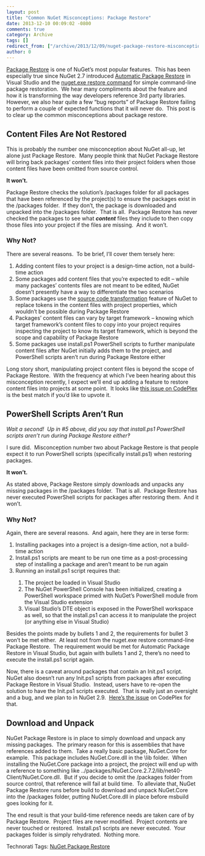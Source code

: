 ```yaml
---
layout: post
title: "Common NuGet Misconceptions: Package Restore"
date: 2013-12-10 00:09:02 -0800
comments: true
category: Archive
tags: []
redirect_from: ["/archive/2013/12/09/nuget-package-restore-misconceptions.aspx/"]
author: 0
---
```

<!-- more -->
<p><a href="http://docs.nuget.org/docs/reference/package-restore" target="_blank">Package Restore</a> is one of NuGet’s most popular features.  This has been especially true since NuGet 2.7 introduced <a href="http://docs.nuget.org/docs/reference/package-restore#Automatic_Package_Restore_in_Visual_Studio" target="_blank">Automatic Package Restore</a> in Visual Studio and the <a href="http://docs.nuget.org/docs/reference/package-restore#Command-Line_Package_Restore" target="_blank">nuget.exe restore command</a> for simple command-line package restoration.  We hear many compliments about the feature and how it is transforming the way developers reference 3rd party libraries.  However, we also hear quite a few “bug reports” of Package Restore failing to perform a couple of expected functions that it will never do.  This post is to clear up the common misconceptions about package restore.</p>  <h2>Content Files Are Not Restored</h2>  <p>This is probably the number one misconception about NuGet all-up, let alone just Package Restore.  Many people think that NuGet Package Restore will bring back packages’ content files into their project folders when those content files have been omitted from source control.</p>  <p><strong>It won’t.</strong></p>  <p>Package Restore checks the solution’s /packages folder for all packages that have been referenced by the project(s) to ensure the packages exist in the /packages folder.  If they don’t, the package is downloaded and unpacked into the /packages folder.  That is all.  Package Restore has never checked the packages to see what <strong><em>content</em></strong> files they include to then copy those files into your project if the files are missing.  And it won’t.</p>  <h3>Why Not?</h3>  <p>There are several reasons.  To be brief, I’ll cover them tersely here:</p>  <ol>   <li>Adding content files to your project is a design-time action, not a build-time action</li>    <li>Some packages add content files that you’re expected to edit – while many packages’ contents files are not meant to be edited, NuGet doesn’t presently have a way to differentiate the two scenarios</li>    <li>Some packages use the <a href="http://docs.nuget.org/docs/creating-packages/configuration-file-and-source-code-transformations#Source_Code_Transformations" target="_blank">source code transformation</a> feature of NuGet to replace tokens in the content files with project properties, which wouldn’t be possible during Package Restore</li>    <li>Packages’ content files can vary by target framework – knowing which target framework’s content files to copy into your project requires inspecting the project to know its target framework, which is beyond the scope and capability of Package Restore</li>    <li>Some packages use install.ps1 PowerShell scripts to further manipulate content files after NuGet initially adds them to the project, and PowerShell scripts aren’t run during Package Restore either</li> </ol>  <p>Long story short, manipulating project content files is beyond the scope of Package Restore.  With the frequency at which I’ve been hearing about this misconception recently, I expect we’ll end up adding a feature to restore content files into projects at some point.  It looks like <a href="https://nuget.codeplex.com/workitem/1239" target="_blank">this issue on CodePlex</a> is the best match if you’d like to upvote it.</p>  <h2>PowerShell Scripts Aren’t Run</h2>  <p><em>Wait a second!  Up in #5 above, did you say that install.ps1 PowerShell scripts aren’t run during Package Restore either‽</em></p>  <p>I sure did.  Misconception number two about Package Restore is that people expect it to run PowerShell scripts (specifically install.ps1) when restoring packages.</p>  <p><strong>It won’t.</strong></p>  <p>As stated above, Package Restore simply downloads and unpacks any missing packages in the /packages folder.  That is all.  Package Restore has never executed PowerShell scripts for packages after restoring them.  And it won’t.</p>  <h3>Why Not?</h3>  <p>Again, there are several reasons.  And again, here they are in terse form:</p>  <ol>   <li>Installing packages into a project is a design-time action, not a build-time action</li>    <li>Install.ps1 scripts are meant to be run one time as a post-processing step of installing a package and aren’t meant to be run again</li>    <li>Running an install.ps1 script requires that:</li>    <ol>     <li>The project be loaded in Visual Studio</li>      <li>The NuGet PowerShell Console has been initialized, creating a PowerShell workspace primed with NuGet’s PowerShell module from the Visual Studio extension</li>      <li>Visual Studio’s DTE object is exposed in the PowerShell workspace as well, so that the install.ps1 can access it to manipulate the project (or anything else in Visual Studio)</li>   </ol> </ol>  <p>Besides the points made by bullets 1 and 2, the requirements for bullet 3 won’t be met either.  At least not from the nuget.exe restore command-line Package Restore.  The requirement would be met for Automatic Package Restore in Visual Studio, but again with bullets 1 and 2, there’s no need to execute the install.ps1 script again.</p>  <p>Now, there is a caveat around packages that contain an Init.ps1 script.  NuGet also doesn’t run any Init.ps1 scripts from packages after executing Package Restore in Visual Studio.  Instead, users have to re-open the solution to have the Init.ps1 scripts executed.  That is really just an oversight and a bug, and we plan to in NuGet 2.9.  <a href="https://nuget.codeplex.com/workitem/3626" target="_blank">Here’s the issue</a> on CodePlex for that.</p>  <h2>Download and Unpack</h2>  <p>NuGet Package Restore is in place to simply download and unpack any missing packages.  The primary reason for this is assemblies that have references added to them.  Take a really basic package, NuGet.Core for example.  This package includes NuGet.Core.dll in the \lib folder.  When installing the NuGet.Core package into a project, the project will end up with a reference to something like ../packages/NuGet.Core.2.7.2/lib/net40-Client/NuGet.Core.dll.  But if you decide to omit the /packages folder from source control, that reference will fail at build time.  To alleviate that, NuGet Package Restore runs before build to download and unpack NuGet.Core into the /packages folder, putting NuGet.Core.dll in place before msbuild goes looking for it.</p>  <p>The end result is that your build-time reference needs are taken care of by Package Restore.  Project files are never modified.  Project contents are never touched or restored.  Install.ps1 scripts are never executed.  Your packages folder is simply rehydrated.  Nothing more.</p>  <div id="scid:0767317B-992E-4b12-91E0-4F059A8CECA8:3d9f96e5-4f05-424a-a08b-20425f682545" class="wlWriterEditableSmartContent" style="float: none; padding-bottom: 0px; padding-top: 0px; padding-left: 0px; margin: 0px; display: inline; padding-right: 0px">Technorati Tags: <a href="http://technorati.com/tags/NuGet" rel="tag">NuGet</a>,<a href="http://technorati.com/tags/Package+Restore" rel="tag">Package Restore</a></div>

